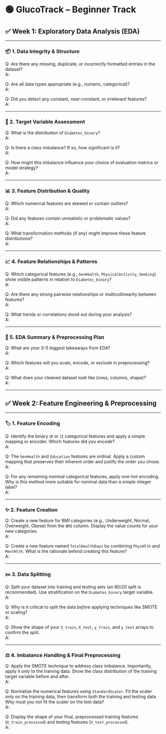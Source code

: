 # 🟢 GlucoTrack – Beginner Track

## ✅ Week 1: Exploratory Data Analysis (EDA)

---

### 📦 1. Data Integrity & Structure

Q: Are there any missing, duplicate, or incorrectly formatted entries in the dataset?  
A:  

Q: Are all data types appropriate (e.g., numeric, categorical)?  
A:  

Q: Did you detect any constant, near-constant, or irrelevant features?  
A:  

---

### 🎯 2. Target Variable Assessment

Q: What is the distribution of `Diabetes_binary`?  
A:  

Q: Is there a class imbalance? If so, how significant is it?  
A:  

Q: How might this imbalance influence your choice of evaluation metrics or model strategy?  
A:  

---

### 📊 3. Feature Distribution & Quality

Q: Which numerical features are skewed or contain outliers?  
A:  

Q: Did any features contain unrealistic or problematic values?  
A:  

Q: What transformation methods (if any) might improve these feature distributions?  
A:  

---

### 📈 4. Feature Relationships & Patterns

Q: Which categorical features (e.g., `GenHealth`, `PhysicalActivity`, `Smoking`) show visible patterns in relation to `Diabetes_binary`?  
A:  

Q: Are there any strong pairwise relationships or multicollinearity between features?  
A:  

Q: What trends or correlations stood out during your analysis?  
A:  

---

### 🧰 5. EDA Summary & Preprocessing Plan

Q: What are your 3–5 biggest takeaways from EDA?  
A:  

Q: Which features will you scale, encode, or exclude in preprocessing?  
A:  

Q: What does your cleaned dataset look like (rows, columns, shape)?  
A:  

---

## ✅ Week 2: Feature Engineering & Preprocessing

---

### 🏷️ 1. Feature Encoding

Q: Identify the binary (`0` or `1`) categorical features and apply a simple mapping or encoder. Which features did you encode?  
A:  

Q: The `GenHealth` and `Education` features are ordinal. Apply a custom mapping that preserves their inherent order and justify the order you chose.  
A:  

Q: For any remaining nominal categorical features, apply one-hot encoding. Why is this method more suitable for nominal data than a simple integer label?  
A:  

---

### ✨ 2. Feature Creation

Q: Create a new feature for BMI categories (e.g., Underweight, Normal, Overweight, Obese) from the `BMI` column. Display the value counts for your new categories.  
A:  

Q: Create a new feature named `TotalHealthDays` by combining `PhysHlth` and `MentHlth`. What is the rationale behind creating this feature?  
A:  

---

### ✂️ 3. Data Splitting

Q: Split your dataset into training and testing sets (an 80/20 split is recommended). Use stratification on the `Diabetes_binary` target variable.  
A:  

Q: Why is it critical to split the data *before* applying techniques like SMOTE or scaling?  
A:  

Q: Show the shape of your `X_train`, `X_test`, `y_train`, and `y_test` arrays to confirm the split.  
A:  

---

### ⚖️ 4. Imbalance Handling & Final Preprocessing

Q: Apply the SMOTE technique to address class imbalance. Importantly, apply it *only* to the training data. Show the class distribution of the training target variable before and after.  
A:  

Q: Normalize the numerical features using `StandardScaler`. Fit the scaler *only* on the training data, then transform both the training and testing data. Why must you not fit the scaler on the test data?  
A:  

Q: Display the shape of your final, preprocessed training features (`X_train_processed`) and testing features (`X_test_processed`).  
A: